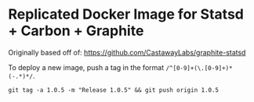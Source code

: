 # Replicated Docker Image for Statsd + Carbon + Graphite

Originally based off of: https://github.com/CastawayLabs/graphite-statsd

To deploy a new image, push a tag in the format `/^[0-9]+(\.[0-9]+)*(-.*)*/`.

```
git tag -a 1.0.5 -m "Release 1.0.5" && git push origin 1.0.5
```
